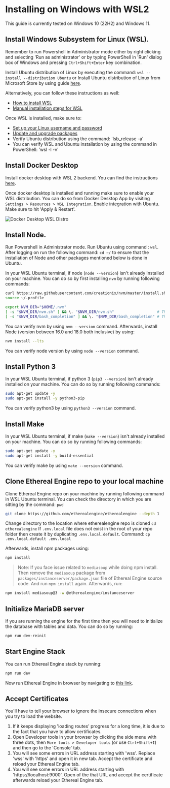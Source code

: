 # Installing on Windows with WSL2

This guide is currently tested on Windows 10 (22H2) and Windows 11.

## Install Windows Subsystem for Linux (WSL). 
Remember to run Powershell in Administrator mode either by right clicking and selecting 'Run as administrator' or by typing PowerShell in 'Run' dialog box of Windows and pressing `Ctrl+Shift+Enter` key combination.

Install Ubuntu distribution of Linux by executing the command:
`wsl --install --distribution Ubuntu`
or
Install Ubuntu distribution of Linux from Microsoft Store by using guide [here](https://learn.microsoft.com/en-us/windows/wsl/install).

Alternatively, you can follow these instructions as well:

- [How to install WSL](https://pureinfotech.com/install-wsl-windows-11/)
- [Manual installation steps for WSL](https://learn.microsoft.com/en-us/windows/wsl/install-manual)

Once WSL is installed, make sure to:

- [Set up your Linux username and password](https://learn.microsoft.com/en-us/windows/wsl/setup/environment#set-up-your-linux-username-and-password)
- [Update and upgrade packages](https://learn.microsoft.com/en-us/windows/wsl/setup/environment#update-and-upgrade-packages)
- Verify Ubuntu distribution using the command: 'lsb_release -a'
- You can verify WSL and Ubuntu  installation by using the command in PowerShell: 'wsl -l -v'

## Install Docker Desktop

Install docker desktop with WSL 2 backend. You can find the instructions [here](https://docs.docker.com/desktop/install/windows-install/).

Once docker desktop is installed and running make sure to enable your WSL distribution. You can do so from Docker Desktop App by visiting `Settings > Resources > WSL Integration`. Enable integration with Ubuntu. Make sure to hit 'Apply & Restart'.

![Docker Desktop WSL Distro](../02_devopsDeployment/images/docker-desktop-wsl-distro.jpg)

## Install Node. 
Run Powershell in Administrator mode. Run Ubuntu using command : `wsl`. After logging on run the following command: `cd ~/` to ensure that the installation of Node and other packages mentioned below is done in Ubuntu.

In your WSL Ubuntu terminal, if node (`node --version`) isn't already installed on your machine. You can do so by first installing `nvm` by running following commands:

```bash
curl https://raw.githubusercontent.com/creationix/nvm/master/install.sh | bash
source ~/.profile

export NVM_DIR="$HOME/.nvm"
[ -s "$NVM_DIR/nvm.sh" ] && \. "$NVM_DIR/nvm.sh"                   # This loads nvm
[ -s "$NVM_DIR/bash_completion" ] && \. "$NVM_DIR/bash_completion" # This loads nvm bash_completion
```

You can verify nvm by using `nvm --version` command. Afterwards, install Node (version between 16.0 and 18.0 both inclusive) by using:

```bash
nvm install --lts
```

You can verify node version by using `node --version` command.

## Install Python 3

In your WSL Ubuntu terminal, if python 3 (`pip3 --version`) isn't already installed on your machine. You can do so by running following commands:

```bash
sudo apt-get update -y
sudo apt-get install -y python3-pip
```

You can verify python3 by using `python3 --version` command.

## Install Make

In your WSL Ubuntu terminal, if make (`make --version`) isn't already installed on your machine. You can do so by running following commands:

```bash
sudo apt-get update -y
sudo apt-get install -y build-essential
```

You can verify make by using `make --version` command.

## Clone Ethereal Engine repo to your local machine

Clone Ethereal Engine repo on your machine by running following command in WSL Ubuntu terminal. You can check the directory in which you are sitting by the command: `pwd`

```bash
git clone https://github.com/etherealengine/etherealengine --depth 1
```
Change directory to the location where etherealengine repo is cloned `cd etherealengine`
If `.env.local` file does not exist in the root of your repo folder then create it by duplicating `.env.local.default`. Command: `cp .env.local.default .env.local`

Afterwards, install npm packages using:

```bash
npm install
```

> Note: If you face issue related to `mediasoup` while doing npm install. Then remove the `mediasoup` package from `packages/instanceserver/package.json` file of Ethereal Engine source code. And run `npm install` again. Afterwards, run:

```bash
npm install mediasoup@3 -w @etherealengine/instanceserver
```

## Initialize MariaDB server

If you are running the engine for the first time then you will need to initialize the database with tables and data. You can do so by running:

```bash
npm run dev-reinit
```

## Start Engine Stack

You can run Ethereal Engine stack by running:

```bash
npm run dev
```
Now run Ethereal Engine in browser by navigating to [this link](https://127.0.0.1:3000/location/default).   

## Accept Certificates

You'll have to tell your browser to ignore the insecure connections when you try to load the website.

 1. If it keeps displaying 'loading routes' progress for a long time, it is due to the fact that you have to allow certificates.
 2. Open Developer tools in your browser by clicking the side menu with three dots, then `More tools > Developer tools` (or use `Ctrl+Shift+I`) and then go to the 'Console' tab.
 3. You will see some errors in URL address starting with 'wss'. Replace 'wss' with 'https' and open it in new tab. Accept the certificate and reload your Ethereal Engine tab.
 4. You will see some errors in URL address starting with 'https://localhost:9000'. Open of the that URL and accept the certificate afterwards reload your Ethereal Engine tab.
